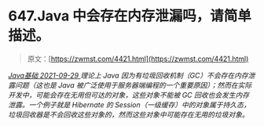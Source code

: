 <!--yml
category: 未分类
date: 0001-01-01 00:00:00
--->

# 647.Java 中会存在内存泄漏吗，请简单描述。

> 原文：[https://zwmst.com/4421.html](https://zwmst.com/4421.html)

   [ *Java基础* ](https://zwmst.com/java%e5%9f%ba%e7%a1%80)*[ <time datetime="2021-09-30T00:36:40+08:00"> 2021-09-29 </time> ](https://zwmst.com/4421.html)  理论上 Java 因为有垃圾回收机制（GC）不会存在内存泄露问题（这也是 Java 被广泛使用于服务器端编程的一个重要原因）；然而在实际开发中，可能会存在无用但可达的对象，这些对象不能被 GC 回收也会发生内存泄露。一个例子就是 Hibernate 的 Session（一级缓存）中的对象属于持久态，垃圾回收器是不会回收这些对象的，然而这些对象中可能存在无用的垃圾对象。*